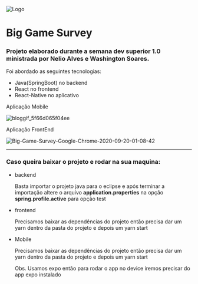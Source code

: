 ![Logo](https://user-images.githubusercontent.com/8229999/93694224-91dc3400-fadf-11ea-95a4-b31982c52e53.PNG)

<h1>Big Game Survey</h1>
<h3>Projeto elaborado durante a semana dev superior 1.0 ministrada por Nelio Alves e Washington Soares.</h3>

<p>Foi abordado as seguintes tecnologias:</p>
<ul>
  <li>Java(SpringBoot) no backend</li>
  <li>React no frontend</li>
  <li>React-Native no aplicativo</li>
</ul>

<p>Aplicação Mobile</p>

![bloggif_5f66d065f04ee](https://user-images.githubusercontent.com/8229999/93694152-d7e4c800-fade-11ea-8062-dbd42d84719a.gif)

<p>Aplicação FrontEnd</p>

![Big-Game-Survey-Google-Chrome-2020-09-20-01-08-42](https://user-images.githubusercontent.com/8229999/93694206-50e41f80-fadf-11ea-8b6c-b38fb957e466.gif)

<hr>

<h3>Caso queira baixar o projeto e rodar na sua maquina:</h3>
<ul>
  <li>backend</li>
   <p>Basta importar o projeto java para o eclipse e após terminar a importação altere o arquivo <strong>application.properties</strong> na opção 
   <strong>spring.profile.active</strong> para opção test</p>
   
  <li>frontend</li>
  <p>Precisamos baixar as dependências do projeto então precisa dar um yarn dentro da pasta do projeto e depois um yarn start</p>
  
  <li>Mobile</li>
  <p>Precisamos baixar as dependências do projeto então precisa dar um yarn dentro da pasta do projeto e depois um yarn start</p>
  <p>Obs. Usamos expo então para rodar o app no device iremos precisar do app expo instalado</p>
</ul>
